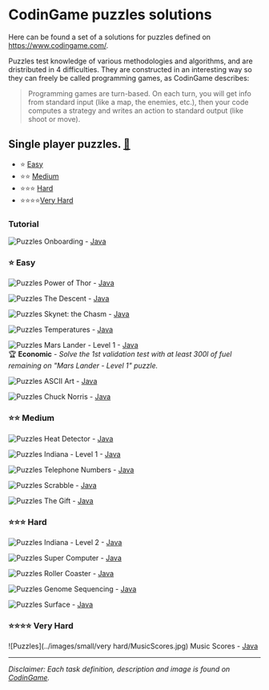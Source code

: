 # CodinGame puzzles solutions

Here can be found a set of a solutions for puzzles defined on https://www.codingame.com/.

Puzzles test knowledge of various methodologies and algorithms, and are dristributed in 4 difficulties. They are constructed in an interesting way so they can freely be called programming games, as CodinGame describes:
> Programming games are turn-based. On each turn, you will get info from standard input (like a map, the enemies, etc.), then your code computes a strategy and writes an action to standard output (like shoot or move).

## Single player puzzles. [:link:](https://www.codingame.com/games/puzzles)
- :star: [Easy](#Easy)
- :star::star: [Medium](#Medium)
- :star::star::star: [Hard](#Hard)
- :star::star::star::star:[Very Hard](#VeryHard)

### Tutorial
![Puzzles](../images/small/easy/Onboarding.jpg) Onboarding - [Java](/src/01-easy/Onboarding.java)

<a name="Easy"></a>
### :star: Easy
![Puzzles](../images/small/easy/PowerOfThor.jpg) Power of Thor - [Java](/src/01-easy/PowerOfThor.java)

![Puzzles](../images/small/easy/TheDescent.jpg) The Descent - [Java](/src/01-easy/TheDescent.java)

![Puzzles](../images/small/easy/SkynetTheChasm.jpg) Skynet: the Chasm - [Java](/src/01-easy/SkynetTheChasm.java)

![Puzzles](../images/small/easy/Temperatures.jpg) Temperatures - [Java](/src/01-easy/Temperatures.java)

![Puzzles](../images/small/easy/MarsLanderLevel1.jpg) Mars Lander - Level 1 - [Java](/src/01-easy/MarsLanderLevel1.java)  
:trophy: **Economic** - *Solve the 1st validation test with at least 300l of fuel remaining on "Mars Lander - Level 1" puzzle.*

![Puzzles](../images/small/PuzzlesGeneral.jpg) ASCII Art - [Java](/src/01-easy/ASCIIArt.java)

![Puzzles](../images/small/easy/ChuckNorris.jpg) Chuck Norris - [Java](/src/01-easy/ChuckNorris.java)

<a name="Medium"></a>
### :star::star: Medium

![Puzzles](../images/small/medium/HeatDetector.jpg) Heat Detector - [Java](/src/02-medium/HeatDetector.java)

![Puzzles](../images/small/medium/IndianaLevel1.jpg) Indiana - Level 1 - [Java](/src/02-medium/IndianaLevel1.java)

![Puzzles](../images/small/medium/TelephoneNumbers.jpg) Telephone Numbers - [Java](/src/02-medium/TelephoneNumbers.java)

![Puzzles](../images/small/PuzzlesGeneral.jpg) Scrabble - [Java](/src/02-medium/Scrabble.java)

![Puzzles](../images/small/medium/TheGift.jpg) The Gift - [Java](/src/02-medium/TheGift.java)

<a name="Hard"></a>
### :star::star::star: Hard

![Puzzles](../images/small/hard/IndianaLevel2.jpg) Indiana - Level 2 - [Java](/src/03-hard/IndianaLevel2.java)

![Puzzles](../images/small/hard/SuperComputer.jpg) Super Computer - [Java](/src/03-hard/SuperComputer.java)

![Puzzles](../images/small/hard/RollerCoaster.jpg) Roller Coaster - [Java](/src/03-hard/RollerCoaster.java)

![Puzzles](../images/small/hard/GenomeSequencing.jpg) Genome Sequencing - [Java](/src/03-hard/GenomeSequencing.java)

![Puzzles](../images/small/hard/Surface.jpg) Surface - [Java](/src/03-hard/Surface.java)

<a name="VeryHard"></a>
### :star::star::star::star: Very Hard

![Puzzles](../images/small/very hard/MusicScores.jpg) Music Scores - [Java](/src/04-very-hard/MusicScores.java)

___

*Disclaimer: Each task definition, description and image is found on [CodinGame](https://www.codingame.com/).*
